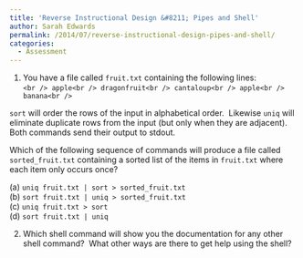 ```yaml
---
title: 'Reverse Instructional Design &#8211; Pipes and Shell'
author: Sarah Edwards
permalink: /2014/07/reverse-instructional-design-pipes-and-shell/
categories:
  - Assessment
---
```

1) You have a file called `fruit.txt` containing the following lines:  
`<br />
apple<br />
dragonfruit<br />
cantaloup<br />
apple<br />
banana<br />
`

`sort` will order the rows of the input in alphabetical order.  Likewise `uniq` will eliminate duplicate rows from the input (but only when they are adjacent).  Both commands send their output to stdout.

Which of the following sequence of commands will produce a file called `sorted_fruit.txt` containing a sorted list of the items in `fruit.txt` where each item only occurs once?

(a) `uniq fruit.txt | sort > sorted_fruit.txt`  
(b) `sort fruit.txt | uniq > sorted_fruit.txt`  
(c) `uniq fruit.txt > sort`  
(d) `sort fruit.txt | uniq`

2) Which shell command will show you the documentation for any other shell command?  What other ways are there to get help using the shell?
